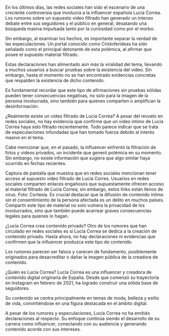En los últimos días, las redes sociales han sido el escenario de una creciente controversia que involucra a la influencer española Lucía Correa. Los rumores sobre un supuesto video filtrado han generado un intenso debate entre sus seguidores y el público en general, desatando una búsqueda masiva impulsada tanto por la curiosidad como por el morbo.

Sin embargo, al examinar los hechos, es importante separar la verdad de las especulaciones. Un portal conocido como Cristoferideas ha sido señalado como el principal detonante de esta polémica, al afirmar que posee el supuesto material filtrado.

Estas declaraciones han alimentado aún más la viralidad del tema, llevando a muchos usuarios a buscar pruebas sobre la existencia del video. Sin embargo, hasta el momento no se han encontrado evidencias concretas que respalden la existencia de dicho contenido.


Es fundamental recordar que este tipo de afirmaciones sin pruebas sólidas pueden tener consecuencias negativas, no solo para la imagen de la persona involucrada, sino también para quienes comparten o amplifican la desinformación.

¿Realmente existe un video filtrado de Lucia Correa?
A pesar del revuelo en redes sociales, no hay evidencia que confirme que un video íntimo de Lucía Correa haya sido filtrado recientemente. Todo parece indicar que se trata de especulaciones infundadas que han tomado fuerza debido al interés masivo en el tema.

Cabe mencionar que, en el pasado, la influencer enfrentó la filtración de fotos y videos privados, un incidente que generó polémica en su momento. Sin embargo, no existe información que sugiera que algo similar haya ocurrido en fechas recientes.

Captura de pantalla que muestra que en redes sociales mencionan tener acceso al supuesto video filtrado de Lucia Corres.
Usuarios en redes sociales comparten enlaces engañosos que supuestamente ofrecen acceso al material filtrado de Lucía Correa; sin embargo, estos links están llenos de virus. Foto: Cortesía.
Es crucial destacar que la difusión de contenido íntimo sin el consentimiento de la persona afectada es un delito en muchos países. Compartir este tipo de material no solo vulnera la privacidad de los involucrados, sino que también puede acarrear graves consecuencias legales para quienes lo hagan.

¿Lucía Correa crea contenido privado?
Otro de los rumores que han circulado en redes sociales es si Lucía Correa se dedica a la creación de contenido privado. Hasta ahora, no hay declaraciones ni evidencias que confirmen que la influencer produzca este tipo de contenido.

Los rumores parecen ser falsos y carecen de fundamento, posiblemente originados para desacreditar o dañar la imagen pública de la creadora de contenido.

¿Quién es Lucía Correa?
Lucía Correa es una influencer y creadora de contenido digital originaria de España. Desde que comenzó su trayectoria en Instagram en febrero de 2021, ha logrado construir una sólida base de seguidores.

Su contenido se centra principalmente en temas de moda, belleza y estilo de vida, convirtiéndose en una figura destacada en el ámbito digital.


A pesar de los rumores y especulaciones, Lucía Correa no ha emitido declaraciones al respecto. Su enfoque continúa siendo el desarrollo de su carrera como influencer, conectando con su audiencia y generando contenido acorde con sus intereses.
